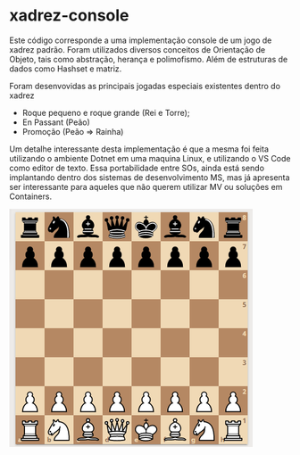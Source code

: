 # xadrez-console

Este código corresponde a uma implementação console de um jogo de xadrez padrão. Foram utilizados diversos conceitos de Orientação de Objeto, tais como abstração, herança e polimofismo. Além de estruturas de dados como Hashset e matriz.

Foram desenvovidas as principais jogadas especiais existentes dentro do xadrez
* Roque pequeno e roque grande (Rei e Torre);
* En Passant (Peão)
* Promoção (Peão => Rainha)

Um detalhe interessante desta implementação é que a mesma foi feita utilizando o ambiente Dotnet em uma maquina Linux, e utilizando o VS Code como editor de texto. Essa portabilidade entre SOs, ainda está sendo implantando dentro dos sistemas de desenvolvimento MS, mas já apresenta ser interessante para aqueles que não querem utilizar MV ou soluções em Containers.

![Alt text](./imagens/tabuleiro.png?raw=true "Title")